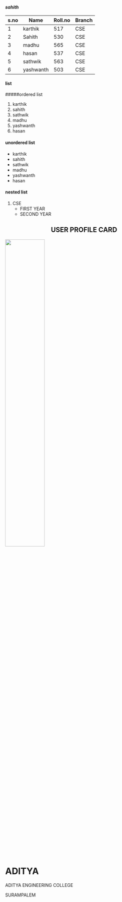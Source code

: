 #### ***sahith*** 
|s.no|Name|Roll.no|Branch|
|----|----|-------|------|
|1|karthik|517|CSE|
|2|Sahith|530|CSE|
|3|madhu|565|CSE|
|4|hasan|537|CSE|
|5|sathwik|563|CSE|
|6|yashwanth|503|CSE|

#### list
#####ordered list
1. karthik
2. sahith
3. sathwik
4. madhu
5. yashwanth
6. hasan

#### unordered list
- karthik
- sahith
- sathwik
- madhu
- yashwanth
- hasan

#### nested list
1. CSE
    * FIRST YEAR
    * SECOND YEAR



<!DOCTYPE html>
<html>
<head>
<link rel="stylesheet" href="https://github.com/Vamsikarthik07/Vamsikarthik07/blob/main/aditya.jpg">
</head>
<body>
<h2 style="text-align:center">USER PROFILE CARD</h2>
<div class="card">
  <img src="https://github.com/Vamsikarthik07/Vamsikarthik07/blob/main/aditya.jpg" style="width:50%">
  <h1>ADITYA</h1>
  <p class="title">ADITYA ENGINEERING COLLEGE</p>
  <p>SURAMPALEM</p>
</div>
</body>
</html>
